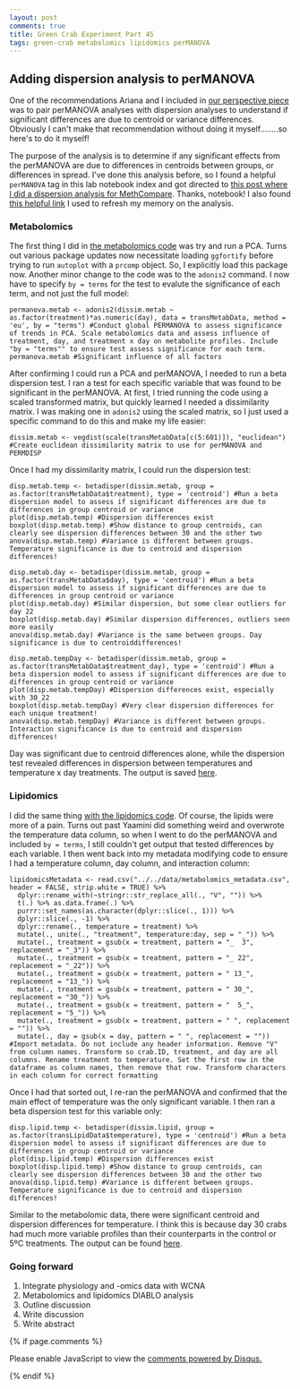 ```yaml
---
layout: post
comments: true
title: Green Crab Experiment Part 45
tags: green-crab metabolomics lipidomics perMANOVA
---
```


## Adding dispersion analysis to perMANOVA

One of the recommendations Ariana and I included in [our perspective piece](https://doi.org/10.1093/icb/icaf138) was to pair perMANOVA analyses with dispersion analyses to understand if significant differences are due to centroid or variance differences. Obviously I can't make that recommendation without doing it myself........so here's to do it myself!

The purpose of the analysis is to determine if any significant effects from the perMANOVA are due to differences in centroids between groups, or differences in spread. I've done this analysis before, so I found a helpful `perMANOVA` tag in this lab notebook index and got directed to [this post where I did a dispersion analysis for MethCompare](https://yaaminiv.github.io/MethCompare-Part21/). Thanks, notebook! I also found [this helpful link](https://uw.pressbooks.pub/appliedmultivariatestatistics/chapter/permdisp/) I used to refresh my memory on the analysis.

### Metabolomics

The first thing I did in [the metabolomics code](https://github.com/yaaminiv/green-crab-metabolomics/blob/main/code/05-metabolomics-analysis.Rmd) was try and run a PCA. Turns out various package updates now necessitate loading `ggfortify` before trying to run `autoplot` with a `prcomp` object. So, I explicitly load this package now. Another minor change to the code was to the `adonis2` command. I now have to specify `by = terms` for the test to evalute the significance of each term, and not just the full model:

```
permanova.metab <- adonis2(dissim.metab ~ as.factor(treatment)*as.numeric(day), data = transMetabData, method = 'eu', by = "terms") #Conduct global PERMANOVA to assess significance of trends in PCA. Scale metabolomics data and assess influence of treatment, day, and treatment x day on metabolite profiles. Include "by = "terms"" to ensure test assess significance for each term.
permanova.metab #Significant influence of all factors
```

After confirming I could run a PCA and perMANOVA, I needed to run a beta dispersion test. I ran a test for each specific variable that was found to be significant in the perMANOVA. At first, I tried running the code using a scaled transformed matrix, but quickly learned I needed a dissimilarity matrix. I was making one in `adonis2` using the scaled matrix, so I just used a specific command to do this and make my life easier:

```
dissim.metab <- vegdist(scale(transMetabData[c(5:601)]), "euclidean") #Create euclidean dissimilarity matrix to use for perMANOVA and PERMDISP
```

Once I had my dissimilarity matrix, I could run the dispersion test:

```
disp.metab.temp <- betadisper(dissim.metab, group = as.factor(transMetabData$treatment), type = 'centroid') #Run a beta dispersion model to assess if significant differences are due to differences in group centroid or variance
plot(disp.metab.temp) #Dispersion differences exist
boxplot(disp.metab.temp) #Show distance to group centroids, can clearly see dispersion differences between 30 and the other two
anova(disp.metab.temp) #Variance is different between groups. Temperature significance is due to centroid and dispersion differences!
```

```
disp.metab.day <- betadisper(dissim.metab, group = as.factor(transMetabData$day), type = 'centroid') #Run a beta dispersion model to assess if significant differences are due to differences in group centroid or variance
plot(disp.metab.day) #Similar dispersion, but some clear outliers for day 22
boxplot(disp.metab.day) #Similar dispersion differences, outliers seen more easily
anova(disp.metab.day) #Variance is the same between groups. Day significance is due to centroiddifferences!
```

```
disp.metab.tempDay <- betadisper(dissim.metab, group = as.factor(transMetabData$treatment_day), type = 'centroid') #Run a beta dispersion model to assess if significant differences are due to differences in group centroid or variance
plot(disp.metab.tempDay) #Dispersion differences exist, especially with 30_22
boxplot(disp.metab.tempDay) #Very clear dispersion differences for each unique treatment!
anova(disp.metab.tempDay) #Variance is different between groups. Interaction significance is due to centroid and dispersion differences!
```

Day was significant due to centroid differences alone, while the dispersion test revealed differences in dispersion between temperatures and temperature x day treatments. The output is saved [here](https://github.com/yaaminiv/green-crab-metabolomics/blob/main/output/05-metabolomics-analysis/PCA/all-data-PERMDISP-results.csv).

### Lipidomics

I did the same thing [with the lipidomics code](https://github.com/yaaminiv/green-crab-metabolomics/blob/main/code/06-lipidomics-analysis.Rmd). Of course, the lipids were more of a pain. Turns out past Yaamini did something weird and overwrote the temperature data column, so when I went to do the perMANOVA and included `by = terms`, I still couldn't get output that tested differences by each variable. I then went back into my metadata modifying code to ensure I had a temperature column, day column, and interaction column:

```
lipidomicsMetadata <- read.csv("../../data/metabolomics_metadata.csv", header = FALSE, strip.white = TRUE) %>% 
  dplyr::rename_with(~stringr::str_replace_all(., "V", "")) %>%
  t(.) %>% as.data.frame(.) %>% 
  purrr::set_names(as.character(dplyr::slice(., 1))) %>%
  dplyr::slice(., -1) %>%
  dplyr::rename(., temperature = treatment) %>%
  mutate(., unite(., "treatment", temperature:day, sep = "_")) %>%
  mutate(., treatment = gsub(x = treatment, pattern = "_  3", replacement = "_3")) %>%
  mutate(., treatment = gsub(x = treatment, pattern = "_ 22", replacement = "_22")) %>%
  mutate(., treatment = gsub(x = treatment, pattern = " 13_", replacement = "13_")) %>%
  mutate(., treatment = gsub(x = treatment, pattern = " 30_", replacement = "30_")) %>%
  mutate(., treatment = gsub(x = treatment, pattern = "  5_", replacement = "5_")) %>% 
  mutate(., treatment = gsub(x = treatment, pattern = " ", replacement = "")) %>%
  mutate(., day = gsub(x = day, pattern = " ", replacement = "")) #Import metadata. Do not include any header information. Remove "V" from column names. Transform so crab.ID, treatment, and day are all columns. Rename treatment to temperature. Set the first row in the dataframe as column names, then remove that row. Transform characters in each column for correct formatting
```

Once I had that sorted out, I re-ran the perMANOVA and confirmed that the main effect of temperature was the only significant variable. I then ran a beta dispersion test for this variable only:

```
disp.lipid.temp <- betadisper(dissim.lipid, group = as.factor(transLipidData$temperature), type = 'centroid') #Run a beta dispersion model to assess if significant differences are due to differences in group centroid or variance
plot(disp.lipid.temp) #Dispersion differences exist
boxplot(disp.lipid.temp) #Show distance to group centroids, can clearly see dispersion differences between 30 and the other two
anova(disp.lipid.temp) #Variance is different between groups. Temperature significance is due to centroid and dispersion differences!
```

Similar to the metabolomic data, there were significant centroid and dispersion differences for temperature. I think this is because day 30 crabs had much more variable profiles than their counterparts in the control or 5ºC treatments. The output can be found [here](https://github.com/yaaminiv/green-crab-metabolomics/blob/main/output/06-lipidomics-analysis/PCA/all-data-PERMDISP-results.csv).

### Going forward

1. Integrate physiology and -omics data with WCNA
3. Metabolomics and lipidomics DIABLO analysis
4. Outline discussion
5. Write discussion
5. Write abstract

{% if page.comments %}

<div id="disqus_thread"></div>
<script>

/**
*  RECOMMENDED CONFIGURATION VARIABLES: EDIT AND UNCOMMENT THE SECTION BELOW TO INSERT DYNAMIC VALUES FROM YOUR PLATFORM OR CMS.
*  LEARN WHY DEFINING THESE VARIABLES IS IMPORTANT: https://disqus.com/admin/universalcode/#configuration-variables*/
/*
var disqus_config = function () {
this.page.url = PAGE_URL;  // Replace PAGE_URL with your page's canonical URL variable
this.page.identifier = PAGE_IDENTIFIER; // Replace PAGE_IDENTIFIER with your page's unique identifier variable
};
*/
(function() { // DON'T EDIT BELOW THIS LINE
var d = document, s = d.createElement('script');
s.src = 'https://the-responsible-grad-student.disqus.com/embed.js';
s.setAttribute('data-timestamp', +new Date());
(d.head || d.body).appendChild(s);
})();
</script>
<noscript>Please enable JavaScript to view the <a href="https://disqus.com/?ref_noscript">comments powered by Disqus.</a></noscript>

{% endif %}

<script id="dsq-count-scr" src="//the-responsible-grad-student.disqus.com/count.js" async></script>
